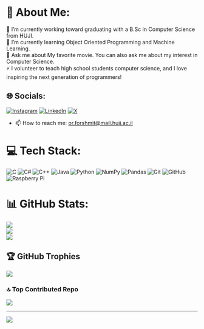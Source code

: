# 💫 About Me:
🔭 I’m currently working toward graduating with a B.Sc in Computer Science from HUJI.<br>🌱 I’m currently learning Object Oriented Programming and Machine Learning.<br>💬 Ask me about My favorite movie. You can also ask me about my interest in Computer Science.<br>⚡ I volunteer to teach high school students computer science, and I love inspiring the next generation of programmers!


## 🌐 Socials:
[![Instagram](https://img.shields.io/badge/Instagram-%23E4405F.svg?logo=Instagram&logoColor=white)](https://instagram.com/or_forshmit8) [![LinkedIn](https://img.shields.io/badge/LinkedIn-%230077B5.svg?logo=linkedin&logoColor=white)](https://linkedin.com/in/or-forshmit) [![X](https://img.shields.io/badge/X-black.svg?logo=X&logoColor=white)](https://x.com/Forshmit8) 
- 📫 How to reach me: or.forshmit@mail.huji.ac.il

# 💻 Tech Stack:
![C](https://img.shields.io/badge/c-%2300599C.svg?style=for-the-badge&logo=c&logoColor=white) ![C#](https://img.shields.io/badge/c%23-%23239120.svg?style=for-the-badge&logo=csharp&logoColor=white) ![C++](https://img.shields.io/badge/c++-%2300599C.svg?style=for-the-badge&logo=c%2B%2B&logoColor=white) ![Java](https://img.shields.io/badge/java-%23ED8B00.svg?style=for-the-badge&logo=openjdk&logoColor=white) ![Python](https://img.shields.io/badge/python-3670A0?style=for-the-badge&logo=python&logoColor=ffdd54) ![NumPy](https://img.shields.io/badge/numpy-%23013243.svg?style=for-the-badge&logo=numpy&logoColor=white) ![Pandas](https://img.shields.io/badge/pandas-%23150458.svg?style=for-the-badge&logo=pandas&logoColor=white) ![Git](https://img.shields.io/badge/git-%23F05033.svg?style=for-the-badge&logo=git&logoColor=white) ![GitHub](https://img.shields.io/badge/github-%23121011.svg?style=for-the-badge&logo=github&logoColor=white) ![Raspberry Pi](https://img.shields.io/badge/-Raspberry_Pi-C51A4A?style=for-the-badge&logo=Raspberry-Pi)
# 📊 GitHub Stats:
![](https://github-readme-stats.vercel.app/api?username=OrF8&theme=dark&hide_border=true&include_all_commits=true&count_private=true)<br/>
![](https://github-readme-streak-stats.herokuapp.com/?user=OrF8&theme=dark&hide_border=true)<br/>
![](https://github-readme-stats.vercel.app/api/top-langs/?username=OrF8&theme=dark&hide_border=true&include_all_commits=true&count_private=true&layout=compact)

## 🏆 GitHub Trophies
![](https://github-profile-trophy.vercel.app/?username=OrF8&theme=radical&no-frame=true&no-bg=false&margin-w=4)

### 🔝 Top Contributed Repo
![](https://github-contributor-stats.vercel.app/api?username=OrF8&limit=5&theme=dark&combine_all_yearly_contributions=true)

---
[![](https://visitcount.itsvg.in/api?id=OrF8&icon=0&color=0)](https://visitcount.itsvg.in)


<!---
OrF8/OrF8 is a ✨ special ✨ repository because its `README.md` (this file) appears on your GitHub profile.
You can click the Preview link to take a look at your changes.
--->
